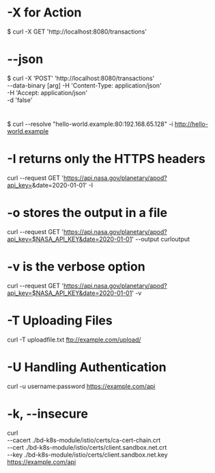 
# -X for Action 
$ curl -X GET 'http://localhost:8080/transactions'

# --json
$ curl -X 'POST' 'http://localhost:8080/transactions' \
--data-binary [arg]
-H 'Content-Type: application/json' \
-H 'Accept: application/json' \
-d 'false'

#
$ curl --resolve "hello-world.example:80:192.168.65.128" -i http://hello-world.example

# -I returns only the HTTPS headers
curl --request GET 'https://api.nasa.gov/planetary/apod?api_key=<myapikey>&date=2020-01-01' -I

# -o stores the output in a file
curl --request GET 'https://api.nasa.gov/planetary/apod?api_key=$NASA_API_KEY&date=2020-01-01' --output curloutput

# -v is the verbose option
curl --request GET 'https://api.nasa.gov/planetary/apod?api_key=$NASA_API_KEY&date=2020-01-01' -v

# -T Uploading Files
curl -T uploadfile.txt ftp://example.com/upload/

# -U Handling Authentication
curl -u username:password https://example.com/api

# -k, --insecure
curl \
--cacert ./bd-k8s-module/istio/certs/ca-cert-chain.crt \
--cert ./bd-k8s-module/istio/certs/client.sandbox.net.crt \
--key ./bd-k8s-module/istio/certs/client.sandbox.net.key \
https://example.com/api